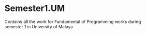 # Semester1.UM
Contains all the work for Fundamental of Programming works during semester 1 in University of Malaya
